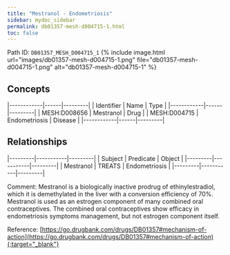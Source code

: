 ```yaml
---
title: "Mestranol - Endometriosis"
sidebar: mydoc_sidebar
permalink: db01357-mesh-d004715-1.html
toc: false 
---
```



Path ID: `DB01357_MESH_D004715_1`
{% include image.html url="images/db01357-mesh-d004715-1.png" file="db01357-mesh-d004715-1.png" alt="db01357-mesh-d004715-1" %}

## Concepts

|------------|------|---------|
| Identifier | Name | Type    |
|------------|------|---------|
| MESH:D008656 | Mestranol | Drug |
| MESH:D004715 | Endometriosis | Disease |
|------------|------|---------|

## Relationships

|---------|-----------|---------|
| Subject | Predicate | Object  |
|---------|-----------|---------|
| Mestranol | TREATS | Endometriosis |
|---------|-----------|---------|

Comment: Mestranol is a biologically inactive prodrug of ethinylestradiol, which it is demethylated in the liver with a conversion efficiency of 70%. Mestranol is used as an estrogen component of many combined oral contraceptives. The combined oral contraceptives show efficacy in endometriosis symptoms management, but not estrogen component itself.

Reference: [https://go.drugbank.com/drugs/DB01357#mechanism-of-action](https://go.drugbank.com/drugs/DB01357#mechanism-of-action){:target="_blank"}